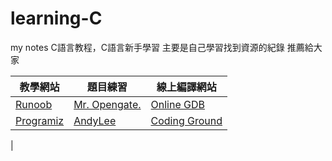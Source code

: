 # learning-C
my notes
C語言教程，C語言新手學習
主要是自己學習找到資源的紀錄 推薦給大家 



| 教學網站 | 題目練習 | 線上編譯網站 |
|-------|-----|------|
| [Runoob](https://www.runoob.com/cprogramming/c-tutorial.html)   |  [Mr. Opengate.](https://mropengate.blogspot.com/2017/08/cc-c.html)  |[Online GDB](https://www.onlinegdb.com/online_c_compiler)|
| [Programiz](https://www.programiz.com/c-programming/examples)   |  [AndyLee](https://hackmd.io/@a110605/By6DscbVM?type=view)  |   [Coding Ground](https://www.tutorialspoint.com/index.html)
 |
 
 
<!--
| 左3   |  中3  |   右3 |
Coding web
https://www.codecademy.com/


-->
